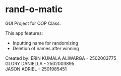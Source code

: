 # rand-o-matic
GUI Project for OOP Class.

This app features:
- Inputting name for randomizing
- Deletion of names after winning

Created by:
ERIN KUMALA ALIWARGA - 2502003775\
GLORY DANIELLA       - 2502003895\
JASON ADRIEL         - 2501985451
